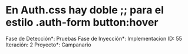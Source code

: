 # En Auth.css hay doble ;; para el estilo .auth-form button:hover

Fase de Detección*: Pruebas
Fase de Inyección*: Implementacion
ID: 55
Iteración: 2
Proyecto*: Campanario